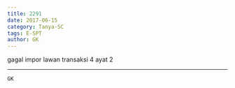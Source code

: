 ```yaml
---
title: 2291
date: 2017-06-15
category: Tanya-SC
tags: E-SPT
author: GK
---
```


gagal impor lawan transaksi 4 ayat 2

---



`GK`
